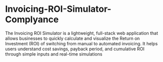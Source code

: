 # Invoicing-ROI-Simulator-Complyance
The Invoicing ROI Simulator is a lightweight, full-stack web application that allows businesses to quickly calculate and visualize the Return on Investment (ROI) of switching from manual to automated invoicing. It helps users understand cost savings, payback period, and cumulative ROI through simple inputs and real-time simulations
